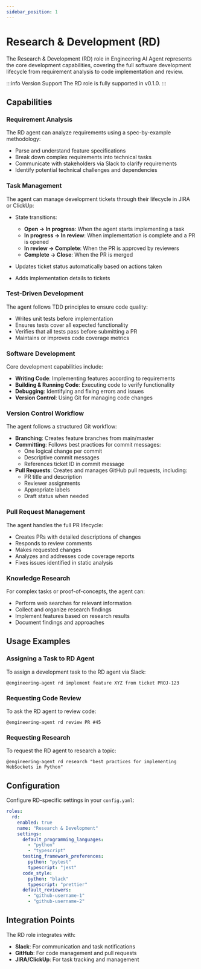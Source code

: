 ```yaml
---
sidebar_position: 1
---
```


# Research & Development (RD)

The Research & Development (RD) role in Engineering AI Agent represents the core development capabilities, covering the full software development lifecycle from requirement analysis to code implementation and review.

:::info Version Support
The RD role is fully supported in v0.1.0.
:::

## Capabilities

### Requirement Analysis

The RD agent can analyze requirements using a spec-by-example methodology:

- Parse and understand feature specifications
- Break down complex requirements into technical tasks
- Communicate with stakeholders via Slack to clarify requirements
- Identify potential technical challenges and dependencies

### Task Management

The agent can manage development tickets through their lifecycle in JIRA or ClickUp:

- State transitions:
  - **Open → In progress**: When the agent starts implementing a task
  - **In progress → In review**: When implementation is complete and a PR is opened
  - **In review → Complete**: When the PR is approved by reviewers
  - **Complete → Close**: When the PR is merged

- Updates ticket status automatically based on actions taken
- Adds implementation details to tickets

### Test-Driven Development

The agent follows TDD principles to ensure code quality:

- Writes unit tests before implementation
- Ensures tests cover all expected functionality
- Verifies that all tests pass before submitting a PR
- Maintains or improves code coverage metrics

### Software Development

Core development capabilities include:

- **Writing Code**: Implementing features according to requirements
- **Building & Running Code**: Executing code to verify functionality
- **Debugging**: Identifying and fixing errors and issues
- **Version Control**: Using Git for managing code changes

### Version Control Workflow

The agent follows a structured Git workflow:

- **Branching**: Creates feature branches from main/master
- **Committing**: Follows best practices for commit messages:
  - One logical change per commit
  - Descriptive commit messages
  - References ticket ID in commit message
- **Pull Requests**: Creates and manages GitHub pull requests, including:
  - PR title and description
  - Reviewer assignments
  - Appropriate labels
  - Draft status when needed

### Pull Request Management

The agent handles the full PR lifecycle:

- Creates PRs with detailed descriptions of changes
- Responds to review comments
- Makes requested changes
- Analyzes and addresses code coverage reports
- Fixes issues identified in static analysis

### Knowledge Research

For complex tasks or proof-of-concepts, the agent can:

- Perform web searches for relevant information
- Collect and organize research findings
- Implement features based on research results
- Document findings and approaches

## Usage Examples

### Assigning a Task to RD Agent

To assign a development task to the RD agent via Slack:

```
@engineering-agent rd implement feature XYZ from ticket PROJ-123
```

### Requesting Code Review

To ask the RD agent to review code:

```
@engineering-agent rd review PR #45
```

### Requesting Research

To request the RD agent to research a topic:

```
@engineering-agent rd research "best practices for implementing WebSockets in Python"
```

## Configuration

Configure RD-specific settings in your `config.yaml`:

```yaml
roles:
  rd:
    enabled: true
    name: "Research & Development"
    settings:
      default_programming_languages:
        - "python"
        - "typescript"
      testing_framework_preferences:
        python: "pytest"
        typescript: "jest"
      code_style:
        python: "black"
        typescript: "prettier"
      default_reviewers:
        - "github-username-1"
        - "github-username-2"
```

## Integration Points

The RD role integrates with:

- **Slack**: For communication and task notifications
- **GitHub**: For code management and pull requests
- **JIRA/ClickUp**: For task tracking and management
